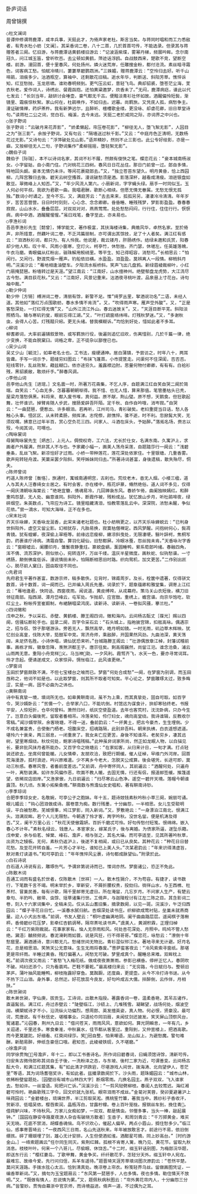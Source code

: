 卧庐词话

周曾锦撰

    ○杜文澜词
    昔谭仲修谓蒋鹿潭，咸丰兵事，天挺此才，为倚声家老杜。斯言当矣。与蒋同时唱和而工力悉敌者，有秀水杜小舫［文澜］。其采香词二卷，八十二首，几於首首可传，不能选录。但录其与蒋赠答者三阕。忆旧游，与蒋鹿潭话黄鹤楼旧游云：“记波涵紫堞，雾幂丹梯，频展吟眸。念尔南冠久，问江城玉笛，曾听吹否。去尘顿如黄鹤，萍迹话浮鸥。自战鼓西来，楚歌不竞，望断空楼。前游。漫回首，便十里春风，何处扬州。燐火迷荒岸，任雕搜金粉，都付沧流。素丝暗寻霜色，词客病工愁。怕赋冷晴川，萋萋草碧鹦鹉洲。”三姝媚，赠蒋鹿潭云：“空怜归去好。听千山啼鹃，泪痕多少。沽酒瓶空，算袖中、还剩散花旧稿。逝水年华，判断送、斜阳芳草。憔悴诉知，红豆愁抛，玉龙悲啸。谁劝春明频到。更气压云虹，意轻飞鸟。典却貂裘，堕苍茫尘海，芰衣秋老。爱作词人，诗绣出、餐霞函抱。还怕黄粱邀梦，炊香未了。”无闷，鹿潭病痁，谱此以代七发云：“长剑当年，敲研讨会唾壶，豪气都无千古。便黯淡青衫壮怀如故。酒醒偏怜短鬓，渐镜里、霜痕惊秋絮。家山何在，杜鹃唤作，不如归去。迟暮。尚羁旅。又凭庑人孤，病愁争主。漫证破情禅，药炉茶杵。我有新笋迟尔，且醉听、檀槽歌金缕。更没咏、却虐花卿，旧日草堂诗句。”读蒋杜二公之词，觉白石、梅溪，去今未远。天挺二老於咸同之际，亦词界之中兴也。
    ○张子野词
    张子野词：“云破月来花弄影”，“娇柔懒起，帘压卷花影”，“柳径无人，堕飞絮无影”，人因目之为“张三影”。余按子野词，又有句云：“隔墙送过秋千影。”又云：“中庭月色正清明，无数杨花过无影。”又诗句云：“浮萍破处见山影。”语并精妙，然则不止三影也。此公专好绘影，亦是一癖。又按柳径无人二句，子野词集作“柔柳摇摇，堕轻絮无影”。
    ○魏伯子词
    魏伯子［际瑞］，本不以诗词名家，其词不衫不履，然颇有俊快之笔。蝶恋花云：“妾本城南杨淑女。小字留姑，自小南门住。门对桃花三四树。春风日日花丛住。那日门前曾一过。郎自多情，特地回头觑。妾本无情仍未许。等闲花裹窥郎去。”又，“独立苍苔东望久。明月黄昏，恰上西园柳。几阵宫雅归去後。碧天云树空搔首。漫说破愁须是酒。影落深杯，越看成清瘦。泪迸银盘如散豆。翠微峰上人知否。”又，“年少风流人第六。小扇新词，字字蝇头绿。扇手一时同似玉。玉人何必何平叔。我欲为君歌一曲。我唱君酬，歌断心相续。但愿无情无眷属。无愁无恨无孤独。”数词小时诵之，至今不忘。又，满庭芳云：“去去来来，孤孤另另，凄凄冷冷清清。年年岁岁，苦苦苦营营。日日时时刻刻，心心念、念念卿卿。昏昏睡、睡残残梦，梦影影盈盈。春春春寂寂，山山水水，叠叠层层。对双双对对，燕燕莺莺。处处愁愁闷闷，行行住，住住行行。恹恹病，病中中酒，酒醒醒惺惺。”虽曰戏笔，叠字至此，亦未易也。
    ○李渔衫词
    吾邑李渔衫先生［懿曾］，博学能文，著作极富，其扶海楼诗集，典赡风华，卓然名家。至於倚声，非所措意，然藕叶词二卷，不乏鸿篇丽制，亦可谓出其馀技，足了十人者矣。满江红有感云：“泪洒秋衫词，都只为、有人怜我。他说是，裁云镂月，肝肠绣作。结绿未邀和氏赏，阳春却少他人和。叹十年、风雨小窗寒，空灯火。柯亭竹，休愁挫。齐门瑟，休嗟左。任英雄落魄，牛衣马磨。青眼偏从红粉出，骊珠解用鲛绡里。等平生、知己得昭容，消愁可。”长相思云：“怕闲行。又闲行。野渡荒烟一雁声。钓船依旧横。水盈盈。泪盈盈。莫辨离人一段情。柳梢斜月明。”浣溪沙云：“蓦地相逢油壁车。夕阳流水板桥斜。笑声飞出几盘鸦。新绿眉棱裁柳叶，小红门扇掩琵琶。粉墙转过是天涯。”望江南云：“江南好，山水擅神州。绝壁郁盘龙虎势，大江流尽古今愁。满目荻花秋。”又云：“江南好，风景记重来。沽酒夜寻桃叶渡，品泉昼上寸花台。诗句袖中裁。”
    ○勒少仲词
    勒少仲［方锜］榑洲词二卷，清丽有馀，新警不足。惟“绮罗丛里，拏酒说功名”二语，未经人道。其他如“落红万点围歌舫，春水多情不肯流”。又，“吹得雨声寒。雁声空外酸”。又，“正是客愁深处，一灯红得无情”又，“山外江流江外山。春云迷故关”。又，“天涯目断平芜。斜阳淡照栖乌。输与寒矶钓叟，眼前忘得江湖。”又，“叶打疏窗络纬啼。灯残秋梦迷。”又，“多谢秋虫，会得人心苦。灯残醋只蚓。更无头绪。替我模糊诉。”均恰到好处，惜如此者不多耳。
    ○柳词
    柳耆卿词，大率前遍铺叙景物，或写羁旅行役，後遍则追忆旧欢，伤离惜别，几於千篇一律，绝少变换，不能自脱窠臼。词格之卑，正不徒杂以鄙俚已也。
    ○吴少山词
    吴丈少山［毓沈］，如皋老名士也。工书法，瘦硬通神。居白蒲镇，予尝访之，时年八十，两耳皆聋。手写一词示予，题缝穷妇图云：“布抹飞蓬首。小市提筐走。问渠何不住深闺，否否否。短线零针，乱丝败絮，藉兹糊口。侬亦途穷久。羞露襟边肘。思量何物付卿卿，有有有。白袷衫残，黑貂裘敝，敢烦纤手。”醉春风调。
    ○李他山词
    邑李他山先生［进琯，］文名震一时，所著万花斋集，不乞人序，自题满江红自笑自哭二阕於简端。自笑云：“心血无多，怎暮暮朝朝呕得。我不惜、也无人惜，算来那值。笔管墨枯头已秃，屋梁月落愁俱黑。料将来、都入废书堆，真何益。原不献，荆山璧。原不想，天鹅食。但狂歌起舞，壮怀谁识。掉臂肯随人步武，搜肠爱辟吾阡陌。定千秋、自作自吟哦，消岑寂。”自哭云：“一曲琵琶，便惹出、许多眼泪。若再听，江州司马，青衫破矣。老妇重提当日话，愁人各触心头事。怪区区、从未转柔肠，频挥涕。志侘傺，颜憔悴。骓不逝，时不利。忽掀髯大笑，无须叹喟。拂意已过年半百，赏心空负花三四。问家人、斗酒在床头，予姑醉。”落拓名场，赍志以殁，今阅其词，可喟也。
    ○陶咏裳词
    母舅陶咏裳先生［炳吉］，上元人。倜傥权奇，工六法，尤长於仕女，名满东南。久寓沪上，求画者户外履满，然非其人不与也。予家藏小幅一，画美人荡舟采莲，自题踏莎行一阕云：“浅碧垂条，乱丝飞絮。新凉恰好才过雨。小桥一带种莲花，莲花深处侬家住。十里银塘，几重香雾。歌声宛转轻舟渡。芙蕖采罢夕阳斜，笑呼姊妹同归去。”所著诗词甚富，身後遗稿，散失殆尽，恫夫。
    ○陈师曾词
    朽道人陈师曾［衡恪］，旅通时，寓城南通明宫，古刹也。荒坟老木，杳无人烟。小楼三楹，道人与其夫人汪春绮女士居之。有时会客，亦在楼中，瓶花炉篆，翛然绝俗。道人词不多见，仅得一阕庆清朝咏海棠云：“绝艳宜簪，倩魂易冷，几回亸袅东风。春娇乍倚，曲阑独映嫣红。和醉重鸣怨瑟，无人处、幽意谁同。斜阳外，断霞作被，残粉成丛。犹忆故山步月，听杜鹃啼夜，绿碎烟空。朱英数点，飞帘应为诗工。镜里暗藏清泪，怕教零落乱云中。深深院，浓愁未醒，争似花侬。”尝一滴水，可知大海味，正不在多也。
    ○宋末社词
    齐天乐咏蝉，天香咏龙涎香，此宋末诸老社题也。杜小舫稍更之，以齐天乐咏蝉蜕云：“已判身世斜阳外，虚空又留尘影。幻相犹存，凡胎易换，寂寞枯僧禅定。西风梦醒。问抱树何心，鬓凋青镜。犹有螳螂，夜深偷上翠梧等。前缘远恋瘦柳，嫩凉斜曳处，无限凄哽。翳叶辞柯，焦桐写韵，药裹谁疗诗病。清霜自警。算羽化疑仙，旧愁都屏。冷眼冰蚕，怨丝抛未肯。”天香咏卍字香云：“窗眼嘘云，阑腰印月，雏鬟夜静重炷。篆蜕盘蜗，薰圆睡鸭，萦系荀郎吟绪。春融四角，浑不倩、流苏深护。刚似侬心，宛转连环，万丝千缕。温灰半星微度。画秋蛇、似钩愁谱。一寸绣肠，颠倒佛龛低诉。漫说情田未补。怕隔断相思旧时路。织向鸳机，加文更苦。”二作别出匠心，脱尽前人窠臼，固由取径不同也。
    ○先君词
    先府君生平著作甚富，数游京师，稿多散佚。见背时，锦甫周岁。及长，栓箧中遗著，仅得骈文数首，诗十数首，词一阕而已。已并编入周氏先墨。词录於下，题章蕴卿和雅堂集，调寄上江红云：“蓦地逢君，快同话、西窗夜雨。闻说道，黄皮缚袴，从戎幕府。策马关山衣短後，横刀旧领征南部。指西湖、潭月岱峰云，屯军处。乍抛却，应官鼓。重绣上，蟾宫谱。向京华饱吃，软红尘土。粉帐传宣崔嘏制，布裙酬唱梁鸿庑。读新诗、读新诗、一卷拟风骚，搴兰杜。”
    ○四词徵和
    戊申之秋，予以采石、赤壁、黄鹤楼、滕王阁四词，徵和海内。云间杨古酝丈［葆光］赐以四阕，信骚坛断轮手也。兹录二阕，百字令采石云：“石头城上，指袍披宫锦，扣舷高咏。偶遇宗之，招与侣、馀子那堪游泳。旁若无人，飘然高举，皓月明如镜。一时无雨，矶边草木辉映。犹忆创业高皇，伐陈大举，笳鼓军中竞。宵济舟师，乘敌醉，开国果然风劲。九曲池深，黄天荡阔，未足侪名胜。小诗休唱，谪仙犹恐来听。”台城路滕王阁云：“壮游偶放章江棹，封藩试稽前事。画栋才辉，徽章忽降，羡煞洪都王子。唐宗往矣。剩高阁巍然，尚留江汜。谁念沧桑，浦云山雨两无意。重阳小舟竞样义。马当神助，一夕风利。霞骛齐飞，水天一色，要亦寻常词耳。怜才念起。便请遂成文，众家惊异。惆怅临江，此风谁更继。”
    ○梦窗词
    玉田於梦窗颇致不满，不但七宝楼台之喻而已。梦窗“何处合成愁”一阕，在梦窗为别调，而玉田亟称之，他词不如是也。以此取梦窗，则其所不取者可知矣。平心论之，梦窗雕琢太过，致多晦涩，实是一病，固不必曲为之讳也。
    ○黄畊南词
    诗中有真挚一境，填词所无也。如皋黄畊南词，虽不为上乘，而其真挚处，固自可取。如百字令，哭沙婿卧云：“贫儒一个，合举家八口，不能坑倒。村馆远为谋食计，拚却寒毡终老。书报平安，人惊短折，仓卒何曾料。萧然归衬，纸灰空使盈道。去年也客荒村，沈沈卧病，只办今生了。岂意白头偏後死，留取者番相吊。冷落亲知，伶仃妇女，魂向高堂绕。我诗谁辑，反教收尔零稿。”闻沙婿举殡，余客晓塘，不得一送，叠前韵云：“一抔黄土，把古今豪杰，生生埋倒。少不成名兼富贵，合使衡门栖老。坦腹床空，招魂路隔，此别非吾料。朝来执绋，白衣遥想遮道。堪怜六十衰亲，两三弱息，一闭重泉了。我女未亡应更苦，身後不知谁吊。老矣穷乡，凄其远树，望里寒烟绕。秋坟何处，鲍家诗唱残稿。”此种虽非词家所尚，然正如龙眠人物，以白描见长，要非批风抹月者所能办。又百字令之晓塘云：“在家如客，从归来计日，一旬才满。打点轻装还欲去，坐席何曾能暖。儿女情牵，友朋欢洽，致把行期缓。催人征棹，早维门外河岸。回首荒海漫游，孤村浪迹，吟兴原难遣。少不离乡今老大，怎脱天公成算。後会堪凭，长途可即，莫动三秋感。春寒风雪，者番前度差远。”又前调，舟中寄怀同人，其前遍云：“酒醒何处，只遍舟一叶，离愁装满。如许东风偏作恶，吹面不教人暖。去固无情，行还有侣，报道邮签缓。推篷遥望，依稀双店田岸。”又渔家傲，九日前遍云：“扫尽寒云山色净。遥空一碧开天境。落帽今朝谁露顶。秋几顷。东篱小拓柴桑境。”畊南数与熊澹仙女史唱和，著有畊南诗钞。
    ○李季琼词
    合肥李季琼女史，名敬婉，可亭公子之胞妹。年十五，题诗妓钱素秋吟秋小草三阕，婉丽可诵。眼儿媚云：“钩心团泪做成诗。展卷意为痴。数行残墨，十分幽怨，一半相思。女儿生受聪明误，平白被愁欺。芜城恨事，鸠江梦影，同入新词。”又，罗敷艳云：“一身漂泊江南北，恨满江头。泪满双眸。若个人儿无限愁。今朝遇了怜才客，两字吟秋。没世名留。便是机涛及得否。”又，阑干万里心云：“秋花天使傲霜妍。百折千磨忒可怜。好句传愁付短笺。恨绵绵。嵌入春心不计年。”素秋名绿云，钱唐人。本宦家女，嫁某氏子，後与离婚。为债家所逼，遂坠乐籍。戊申爱，余与伯茗、悼棠、峰石、澹庐，相与张之，其名大噪。而可亭适至，见其所著吟秋草，出资为之锓板。无何，素秋仍返沪上，後遂不复相闻，或曰已从良矣。其种花云：“种花日日替花愁。及至花开转自羞。一片芳心才半吐，谁知已上美人头。”次某君韵云：“年来识得清虚旨，默对青灯读道书。”和可亭韵云：“年年憔悴风尘裹，诗句都成脉望仙。”附录於此。
    ○白石诗说
    白石道人诗说有云，雕琢伤气。予谓非第说诗而已，惟词亦然。梦窗诸公，恐正不免此。
    ○陈散木词
    吾通工词而有盛名於世者，仅陈散木［世祥］一人。散木性狷介，不为苟容。有捷才，读书数行，下笔数千言不竭。明末举於乡，宰新安，不屑折腰权贵，投劾归。徜徉山水，与王西樵、杜茶村、冒巢民善。每有计歌，隔千里邮寄无虚日。所在淹留，几忘岁月。不问家人生产，有楚云章句、半豹吟、敝帚、虫馀、瑶草诸集行世。工倚声，与迦陵栓讨有江左二陈之目。其含影词二卷，刻入十六家词集中，全稿未见。仅从五山耆旧集，摘录数阕，以见一斑。浣溪沙，午泛归西园云：“蝶子寻花日日忙。一溪春水腻归航。杏烟深处读书庄。织柳欲成莺衬贴，垒巢未就燕商量。迎人小犬出东墙。”前调，书友人壁云：“桐叶虚幽满地阴。阑干曲曲路层层。遥闻棋子落楸枰。香倚碧纱花压梦，影牵红杏鹤调琴。隔帘茶吼读书声。”虞美人，黄湖积霖，正理归棹云：“千红万紫刚裁就。花事家家有。恼人无奈雨和风。何处杏花深处、月照中。鸣鸠不管人愁绝。鸂浯氵鶒频频说。春泥滑剌雨如蓑。说是风狂，行不得哥哥。”蝶恋花，咏愁云：“潦倒十年愁窟里。漏酒逋诗，意兴都无几。愁绪世间无物比。青衫湿似邗江水。著地寻来无计避。好月名花，总是相思泪。笑煞天公无意味。生生无雨将春废。”菩萨蛮客夜云：“冷风索索寻窗纸。那堪更是帘纤雨。半睡过黄昏。残灯偏著人。闲愁无可破。梦里成真个。醒睡总来难。双眸枕上乾。”前调次夜又雨云：“客愁飞入梅花纸。做成夜夜萧萧雨。参影已横昏。停杯正忆人。春阴吹不破。鸠妇还添个。只为看蓊鸡。芒鞋不要乾。”最高楼归来云：“无穷路，今日赋归与。整顿旧茅庐。蒲叶抽风能睡鸭，柳枝拖露好穿鱼。莫踟蹰，还度曲，更提壶。从今不冷打诗书谜。从今不热下江山泪。身外事，总然迂。好花放蕊今良友，好句吟成古大儒。拌醉倒，云作伴，月相扶。”
    ○陈世昶词
    散木弟世昶，字仙庚，拔贡生。工诗词，出散木指授。著露香词一卷，温柔香艳，其吊古诸作，直逼髯翁。满江红，舟过赤壁云：“陡壁临江，沙碛上、几堆残雪。凝睇望，战场何处，烟波空阔。横槊赋诗才不小，沿流纵火功偏烈。想周郎、英发擅英姿，真人物。何必恨，贤豪没。最可诧，荒唐说。有千秋信史，堪稽事业。只道纶巾同羽扇，未闻仗剑还披发。笑天屏山顶祭风台，冤诸葛。”沁园春，荆州九日云：“借问苍天，雨雨风风，意欲如何。算光阴瞬息，一年有几，乡关迢递，千里还多。寒食秦淮，中秋襄水，佳节都从客里过。重阳到，又仲宣楼上，把酒高歌。而今更莫蹉跎。好细看、红萸间绿莎。笑冠自整，怕来嘲语，龙山拟上，为避愁魔。警句难酬，新醅易醉，伸纸含豪信口哦。君知否，此棱棱铁砚，久不堪磨。”
    ○徐澹庐词
    同学徐贯恂，号澹庐，年十二，即以工书善诗名。所作词曰碧春词，曰蝇须馆诗馀，清新可传。归安朱古微侍郎称其词自壬子後，一洗粉泽之态，与东坡、後村二家为近，可谓善变。云间杨古酝大令，和满江红题其集，有“如此清才供跌宕，尽堪游戏人间世，拨海涛、北向望伊人，苍茫里”等语，其为词场耆宿奖许，有如此者。兹撮录数阕於下。沙头雨，题珠媚园云：“城市山林，依稀粉壁留题处。［园壁旧有城市山林四大字］断烟零雨。几换名园主。燕子双双，飞入谁家去。愁如许。一丝蛩语。宛把兴亡诉。”浣溪沙云：“一剪风轻劈柳枝。春闺人去较莺迟。海红湘碧可怜时。艳曲歌残三字令，回文织就九张机。眼帘泪雨不成丝。”金菊对芙蓉，癸卯夏避暑沪上味莼园云：“金碧楼台，琉璃世界，半江剪取吴淞。携桃笙竹簟，著我当中。茜纱衫子香收汗，贺新凉、低唱吴侬。樱唇索润，晶瓶泻白，甘露柠檬。卷上百叶笼栊。报钢丝车到，挽住青。借莼鲈兴味，不待秋风。万家儿女痴如梦，一双双、都是情虫。邻僧多事，当头一棒，敲起晨钟。”［国园在静安寺路夏夜游人杂沓有破晓方散者］生杳子，和周剑青云：“千万掷黄金，难买天无晓。花底不禁消，胡蝶香魂俏。鸟不识欢心，催起人偏早。两点小眉山，搁住愁多少。”临江仙，感事寄晋琦云：“一夜西风三日雨，名山先送秋来。年年被放敢言才。前途行不易，依旧倒绷孩。碎了珊瑚埋了剑，雄心无计安排。人生但使酒如淮。酒酣星可摘，同上妙高台。”［时约游金山。］一络索题画云“任尔同生同灭。紫荆红棘。孤根不肯寄人篱，晚乃见、黄花节。留取九秋消息。枝枝叶叶。何来一个八哥儿，尽偷眼、休饶舌。”十二时，缀玉轩话别图，为梅郎浣华题，即送东行云：“樱红妻岛，丁歌甲舞，黄金争买。纤纤散花手，怎轻分天外。缀玉轩中人宛在。最难忘、故缘今爱。先行问归信，系羊车遥待。”题晋琦天涯芳草填词图次原韵云：“苍然平楚。莫问天涯路。手拨水弦心太古。恰到清真处。晚凉卷上帘衣。粉笺轻界乌丝。留做画图凭证，一编香草新词。”又，摘句为玉宝题扇云：“东风第一琵琶手，人也多情。夜也多情。勒住情天不放明。”又，“既做有情人，忍说情为累。”又，题佩秋病秋图云：“帘外黄花帘内人，十分幽怨三分病。”皆警妙。贯恂自幕浙中官京师，而诗境益进。倚声一道，不过偶为之耳。

